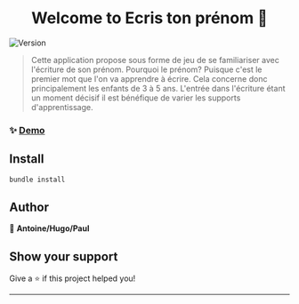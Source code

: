 <h1 align="center">Welcome to Ecris ton prénom 👋</h1>
<p>
  <img alt="Version" src="https://img.shields.io/badge/version-ruby 2.7.4 rails 5.2.6-blue.svg?cacheSeconds=2592000" />
</p>

> Cette application propose sous forme de jeu de se familiariser avec l'écriture de son prénom. Pourquoi le prénom? Puisque c'est le premier mot que l'on va apprendre à écrire. Cela concerne donc principalement les enfants de 3 à 5 ans. L'entrée dans l'écriture étant un moment décisif il est bénéfique de varier les supports d'apprentissage.

### ✨ [Demo](https://ecris-ton-prenom.herokuapp.com/)

## Install

```sh
bundle install 
```

## Author

👤 **Antoine/Hugo/Paul**

## Show your support

Give a ⭐️ if this project helped you!

***
